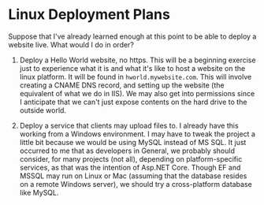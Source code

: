 # Linux Deployment Plans

Suppose that I've already learned enough at this point to be able to deploy a website live. What would I do in order?

1. Deploy a Hello World website, no https. This will be a beginning exercise just to experience what it is and what it's like to host a website on
the linux platform. It will be found in `hworld.mywebsite.com`. This will involve creating a CNAME DNS record, and setting up the website (the
equivalent of what we do in IIS). We may also get into permissions since I anticipate that we can't just expose contents on the hard drive to the
outside world.

2. Deploy a service that clients may upload files to. I already have this working from a Windows environment. I may have to tweak the project
a little bit because we would be using MySQL instead of MS SQL. It just occurred to me that as developers in General, we probably should consider,
for many projects (not all), depending on platform-specific services, as that was the intention of Asp.NET Core. Though EF and MSSQL may run on
Linux or Mac (assuming that the database resides on a remote Windows server), we should try a cross-platform database like MySQL.